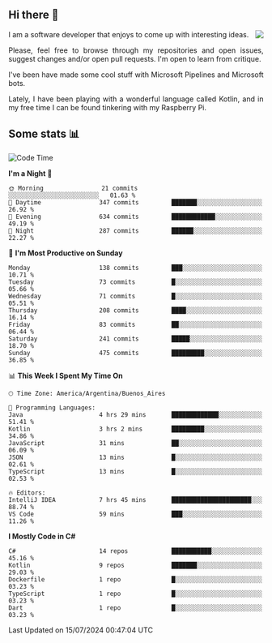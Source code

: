 ## Hi there :slightly_smiling_face:

<img src="https://github-readme-stats.vercel.app/api?username=victorgrycuk&show_icons=true&count_private=true&title_color=F7941E&icon_color=F7941E" align="right">

<p align="justify">
I am a software developer that enjoys to come up with interesting ideas.
<p/>

<p align= "justify">
Please, feel free to browse through my repositories and open issues, suggest changes and/or open pull requests. I'm open to learn from critique.
<p/>


<p align= "justify">
I've been have made some cool stuff with Microsoft Pipelines and Microsoft bots.
<p/>

<p align= "justify">
Lately, I have been playing with a wonderful language called Kotlin, and in my free time I can be found tinkering with my Raspberry Pi.
<p/>

## Some stats :bar_chart:
<!--START_SECTION:waka-->
![Code Time](http://img.shields.io/badge/Code%20Time-2%2C032%20hrs%2051%20mins-blue)

**I'm a Night 🦉** 

```text
🌞 Morning                21 commits          ░░░░░░░░░░░░░░░░░░░░░░░░░   01.63 % 
🌆 Daytime                347 commits         ███████░░░░░░░░░░░░░░░░░░   26.92 % 
🌃 Evening                634 commits         ████████████░░░░░░░░░░░░░   49.19 % 
🌙 Night                  287 commits         ██████░░░░░░░░░░░░░░░░░░░   22.27 % 
```
📅 **I'm Most Productive on Sunday** 

```text
Monday                   138 commits         ███░░░░░░░░░░░░░░░░░░░░░░   10.71 % 
Tuesday                  73 commits          █░░░░░░░░░░░░░░░░░░░░░░░░   05.66 % 
Wednesday                71 commits          █░░░░░░░░░░░░░░░░░░░░░░░░   05.51 % 
Thursday                 208 commits         ████░░░░░░░░░░░░░░░░░░░░░   16.14 % 
Friday                   83 commits          ██░░░░░░░░░░░░░░░░░░░░░░░   06.44 % 
Saturday                 241 commits         █████░░░░░░░░░░░░░░░░░░░░   18.70 % 
Sunday                   475 commits         █████████░░░░░░░░░░░░░░░░   36.85 % 
```


📊 **This Week I Spent My Time On** 

```text
🕑︎ Time Zone: America/Argentina/Buenos_Aires

💬 Programming Languages: 
Java                     4 hrs 29 mins       █████████████░░░░░░░░░░░░   51.41 % 
Kotlin                   3 hrs 2 mins        █████████░░░░░░░░░░░░░░░░   34.86 % 
JavaScript               31 mins             ██░░░░░░░░░░░░░░░░░░░░░░░   06.09 % 
JSON                     13 mins             █░░░░░░░░░░░░░░░░░░░░░░░░   02.61 % 
TypeScript               13 mins             █░░░░░░░░░░░░░░░░░░░░░░░░   02.53 % 

🔥 Editors: 
IntelliJ IDEA            7 hrs 45 mins       ██████████████████████░░░   88.74 % 
VS Code                  59 mins             ███░░░░░░░░░░░░░░░░░░░░░░   11.26 % 
```

**I Mostly Code in C#** 

```text
C#                       14 repos            ███████████░░░░░░░░░░░░░░   45.16 % 
Kotlin                   9 repos             ███████░░░░░░░░░░░░░░░░░░   29.03 % 
Dockerfile               1 repo              █░░░░░░░░░░░░░░░░░░░░░░░░   03.23 % 
TypeScript               1 repo              █░░░░░░░░░░░░░░░░░░░░░░░░   03.23 % 
Dart                     1 repo              █░░░░░░░░░░░░░░░░░░░░░░░░   03.23 % 
```




 Last Updated on 15/07/2024 00:47:04 UTC
<!--END_SECTION:waka-->
